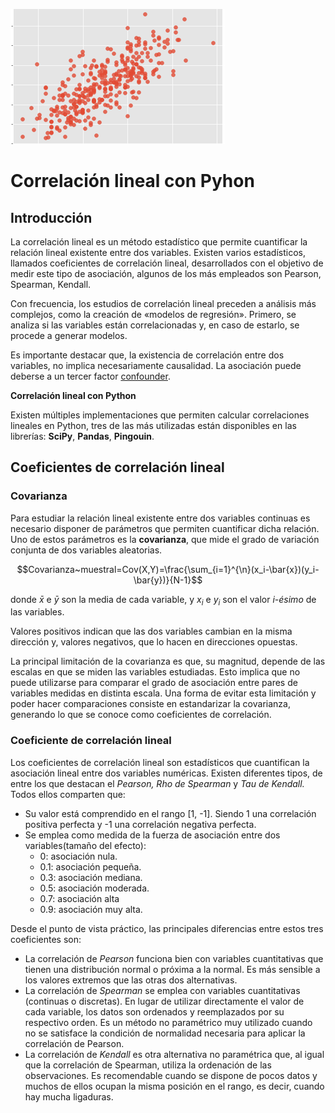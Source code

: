 ![](https://raw.githubusercontent.com/GabrielCourses/correlacion_lineal/main/image/corr_header.png)

# Correlación lineal con Pyhon

## Introducción

La correlación lineal es un método estadístico que permite cuantificar la relación lineal existente entre dos variables. Existen varios estadísticos, llamados coeficientes de correlación lineal, desarrollados con el objetivo de medir este tipo de asociación, algunos de los más empleados son Pearson, Spearman, Kendall.

Con frecuencia, los estudios de correlación lineal preceden a análisis más complejos, como la creación de «modelos de regresión». Primero, se analiza si las variables están correlacionadas y, en caso de estarlo, se procede a generar modelos.

Es importante destacar que, la existencia de correlación entre dos variables, no implica necesariamente causalidad. La asociación puede deberse a un tercer factor <a href = "https://en.wikipedia.org/wiki/Confounding">confounder</a>.

**Correlación lineal con Python**

Existen múltiples implementaciones que permiten calcular correlaciones lineales en Python, tres de las más utilizadas están disponibles en las librerías: **SciPy**, **Pandas**, **Pingouin**.

## Coeficientes de correlación lineal

### Covarianza

Para estudiar la relación lineal existente entre dos variables continuas es necesario disponer de parámetros que permiten cuantificar dicha relación. Uno de estos parámetros es la **covarianza**, que mide el grado de variación conjunta de dos variables aleatorias.

$$Covarianza~muestral=Cov(X,Y)=\frac{\sum_{i=1}^{\n}(x_i-\bar{x})(y_i-\bar{y})}{N-1}$$

donde $\bar{x}$ e $\bar{y}$ son la media de cada variable, y $x_i$ e $y_i$ son el valor _i-ésimo_ de las variables.

Valores positivos indican que las dos variables cambian en la misma dirección y, valores negativos, que lo hacen en direcciones opuestas.

La principal limitación de la covarianza es que, su magnitud, depende de las escalas en que se miden las variables estudiadas. Esto implica que no puede utilizarse para comparar el grado de asociación entre pares de variables medidas en distinta escala. Una forma de evitar esta limitación y poder hacer comparaciones consiste en estandarizar la covarianza, generando lo que se conoce como coeficientes de correlación.

### Coeficiente de correlación lineal

Los coeficientes de correlación lineal son estadísticos que cuantifican la asociación lineal entre dos variables numéricas. Existen diferentes tipos, de entre los que destacan el _Pearson, Rho de Spearman_ y _Tau de Kendall._ Todos ellos comparten que:

- Su valor está comprendido en el rango \[1, -1\]. Siendo 1 una correlación positiva perfecta y -1 una correlación negativa perfecta.
- Se emplea como medida de la fuerza de asociación entre dos variables(tamaño del efecto):
	+ 0: asociación nula.
	+ 0.1: asociación pequeña.
	+ 0.3: asociación mediana.
	+ 0.5: asociación moderada.
	+ 0.7: asociación alta
	+ 0.9: asociación muy alta.
	
Desde el punto de vista práctico, las principales diferencias entre estos tres coeficientes son:

- La correlación de _Pearson_ funciona bien con variables cuantitativas que tienen una distribución normal o próxima a la normal. Es más sensible a los valores extremos que las otras dos alternativas.
- La correlación de _Spearman_ se emplea con variables cuantitativas (continuas o discretas). En lugar de utilizar directamente el valor de cada variable, los datos son ordenados y reemplazados por su respectivo orden. Es un método no paramétrico muy utilizado cuando no se satisface la condición de normalidad necesaria para aplicar la correlación de Pearson.
- La correlación de _Kendall_ es otra alternativa no paramétrica que, al igual que la correlación de Spearman, utiliza la ordenación de las observaciones. Es recomendable cuando se dispone de pocos datos y muchos de ellos ocupan la misma posición en el rango, es decir, cuando hay mucha ligaduras.



